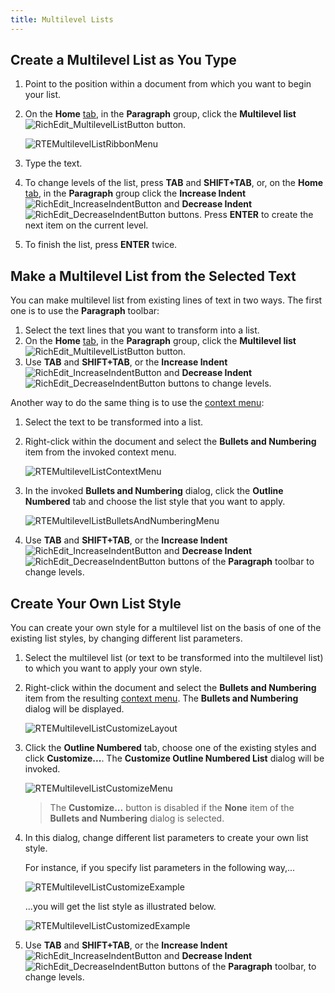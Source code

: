 ```yaml
---
title: Multilevel Lists
---
```

## Create a Multilevel List as You Type
1. Point to the position within a document from which you want to begin your list.
2. On the **Home** [ tab](../../../../interface-elements-for-desktop/articles/rich-text-editor/text-editor-ui/ribbon-interface.md), in the **Paragraph** group, click the **Multilevel list** ![RichEdit_MultilevelListButton](../../../images/Img12132.png) button.
	
	![RTEMultilevelListRibbonMenu](../../../images/Img121348.png)
3. Type the text.
4. To change levels of the list, press **TAB** and **SHIFT+TAB**, or, on the **Home** [ tab](../../../../interface-elements-for-desktop/articles/rich-text-editor/text-editor-ui/ribbon-interface.md), in the **Paragraph** group click the **Increase Indent** ![RichEdit_IncreaseIndentButton](../../../images/Img12135.png) and **Decrease Indent** ![RichEdit_DecreaseIndentButton](../../../images/Img12134.png) buttons. Press **ENTER** to create the next item on the current level.
5. To finish the list, press **ENTER** twice.

## Make a Multilevel List from the Selected Text
You can make multilevel list from existing lines of text in two ways. The first one is to use the **Paragraph** toolbar:
1. Select the text lines that you want to transform into a list.
2. On the **Home** [ tab](../../../../interface-elements-for-desktop/articles/rich-text-editor/text-editor-ui/ribbon-interface.md), in the **Paragraph** group, click the **Multilevel list** ![RichEdit_MultilevelListButton](../../../images/Img12132.png) button.
3. Use **TAB** and **SHIFT+TAB**, or the **Increase Indent** ![RichEdit_IncreaseIndentButton](../../../images/Img12135.png) and **Decrease Indent** ![RichEdit_DecreaseIndentButton](../../../images/Img12134.png) buttons to change levels.

Another way to do the same thing is to use the [context menu](../../../../interface-elements-for-desktop/articles/rich-text-editor/text-editor-ui/editor-elements.md):
1. Select the text to be transformed into a list.
2. Right-click within the document and select the **Bullets and Numbering** item from the invoked context menu.
	
	![RTEMultilevelListContextMenu](../../../images/Img121349.png)
3. In the invoked **Bullets and Numbering** dialog, click the **Outline Numbered** tab and choose the list style that you want to apply.
	
	![RTEMultilevelListBulletsAndNumberingMenu](../../../images/Img121350.png)
4. Use **TAB** and **SHIFT+TAB**, or the **Increase Indent** ![RichEdit_IncreaseIndentButton](../../../images/Img12135.png) and **Decrease Indent** ![RichEdit_DecreaseIndentButton](../../../images/Img12134.png) buttons of the **Paragraph** toolbar to change levels.

## Create Your Own List Style
You can create your own style for a multilevel list on the basis of one of the existing list styles, by changing different list parameters.
1. Select the multilevel list (or text to be transformed into the multilevel list) to which you want to apply your own style.
2. Right-click within the document and select the **Bullets and Numbering** item from the resulting [context menu](../../../../interface-elements-for-desktop/articles/rich-text-editor/text-editor-ui/editor-elements.md). The **Bullets and Numbering** dialog will be displayed.
	
	![RTEMultilevelListCustomizeLayout](../../../images/Img121354.png)
3. Click the **Outline Numbered** tab, choose one of the existing styles and click **Customize...**. The **Customize Outline Numbered List** dialog will be invoked.
	
	![RTEMultilevelListCustomizeMenu](../../../images/Img121351.png)
	
	> The **Customize...** button is disabled if the **None** item of the **Bullets and Numbering** dialog is selected.
4. In this dialog, change different list parameters to create your own list style.
	 
	
	For instance, if you specify list parameters in the following way,...
	
	![RTEMultilevelListCustomizeExample](../../../images/Img121352.png)
	
	...you will get the list style as illustrated below.
	
	![RTEMultilevelListCustomizedExample](../../../images/Img121353.png)
5. Use **TAB** and **SHIFT+TAB**, or the **Increase Indent** ![RichEdit_IncreaseIndentButton](../../../images/Img12135.png) and **Decrease Indent** ![RichEdit_DecreaseIndentButton](../../../images/Img12134.png) buttons of the **Paragraph** toolbar, to change levels.